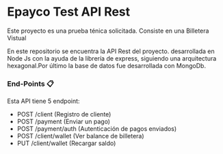 # Epayco Test API Rest  

Este proyecto es una prueba ténica solicitada. 
Consiste en una Billetera Vistual   

En este repositorio se encuentra la API Rest del 
proyecto. desarrollada en Node Js con la ayuda 
de la librería de express, siguiendo una arquitectura
hexagonal.Por último
la base de datos fue desarrollada con MongoDb.

### End-Points 📋

Esta API tiene 5 endpoint:
- POST /client (Registro de cliente)
- POST /payment (Enviar un pago)
- POST /payment/auth (Autenticación de pagos enviados)
- POST /client/wallet (Ver balance de billetera)
- PUT  /client/wallet (Recargar saldo)